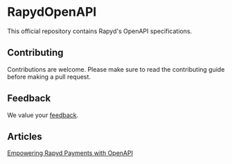 # RapydOpenAPI
This official repository contains Rapyd's OpenAPI specifications.

## Contributing
Contributions are welcome. Please make sure to read the contributing guide before making a pull request.

## Feedback
We value your [feedback](https://docs.google.com/forms/d/e/1FAIpQLSdf-JsffCntuNjP-6PBZxj9FOdS3RVuGPJCvLsxeaoibe95Kg/viewform). 

## Articles 
[Empowering Rapyd Payments with OpenAPI](https://community.rapyd.net/t/empowering-rapyd-payments-with-openapi/58880)
